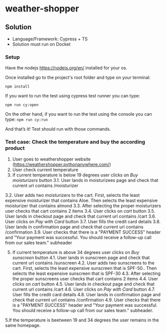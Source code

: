 # weather-shopper

## Solution

- Language/Framework: Cypress + TS
- Solution must run on Docket

### Setup

Have the nodejs https://nodejs.org/en/ installed for your os.

Once installed go to the project's root folder and type on your terminal:

`npm install`

If you want to run the test using cypress test runner you can type:

`npm run cy:open`

On the other hand, if you want to run the test using the console you can type: `npm run cy:run`

And that’s it! Test should run with those commands.

### Test case: Check the temperature and buy the according product
1. User goes to weathershopper website (https://weathershopper.pythonanywhere.com/)
2. User check current temperature
3. If current temperature is below 19 degrees user clicks on _Buy moisturizers_ button
  3.1. User lands in moisturizees page and check that current url contains /moisturizer
   
  3.2. User adds two moisturizers to the cart. First, selects the least expensive moisturizer that contains Aloe. Then selects the least expensive moisturizer that contains almond
  3.3. After selecting the proper moisturizers user checks that cart contains 2 items
  3.4. User clicks on _cart_ button
  3.5. User lands in checkout page and check that current url contains /cart
  3.6. User clicks on _Pay with Card_ button
  3.7. User fills the credit card details
  3.8. User lands in confirmation page and check that current url contains /confirmation
  3.9. User checks that there is a "PAYMENT SUCCESS" header and "Your payment was successful. You should receive a follow-up call from our sales team." subheader

5. If current temperature is above 34 degrees user clicks on _Buy sunscreen_ button
  4.1. User lands in sunscreen page and check that current url contains /sunscreen
  4.2. User adds two sunscreens to the cart. First, selects the least expensive sunscreen that is SPF-50.. Then selects the least expensive sunscreen that is SPF-30
  4.3. After selecting the proper sunscreens user checks that cart contains 2 items
  4.4. User clicks on _cart_ button
  4.5. User lands in checkout page and check that current url contains /cart
  4.6. User clicks on _Pay with Card_ button
  4.7. User fills the credit card details
  4.8. User lands in confirmation page and check that current url contains /confirmation
  4.9. User checks that there is a "PAYMENT SUCCESS" header and "Your payment was successful. You should receive a follow-up call from our sales team." subheader.

5.If the temperature is beetween 19 and 34 degrees the user remains in the same homepage. 
